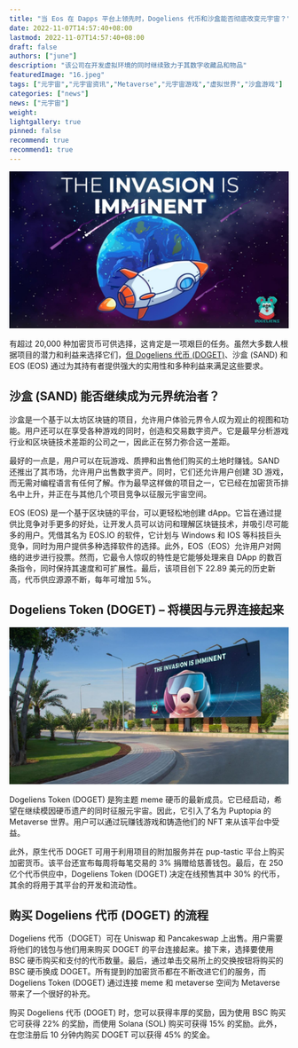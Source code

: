 ```yaml
---
title: "当 Eos 在 Dapps 平台上领先时，Dogeliens 代币和沙盒能否彻底改变元宇宙？"
date: 2022-11-07T14:57:40+08:00
lastmod: 2022-11-07T14:57:40+08:00
draft: false
authors: ["june"]
description: "该公司在开发虚拟环境的同时继续致力于其数字收藏品和物品"
featuredImage: "16.jpeg"
tags: ["元宇宙","元宇宙资讯","Metaverse","元宇宙游戏","虚拟世界","沙盒游戏"]
categories: ["news"]
news: ["元宇宙"]
weight: 
lightgallery: true
pinned: false
recommend: true
recommend1: true
---
```




![元宇宙](15.jpeg)



有超过 20,000 种加密货币可供选择，这肯定是一项艰巨的任务。虽然大多数人根据项目的潜力和利益来选择它们，[但 Dogeliens 代币 (DOGET)](http://dogeliens.io/)、沙盒 (SAND) 和 EOS (EOS) 通过为其持有者提供强大的实用性和多种利益来满足这些要求。



## 沙盒 (SAND) 能否继续成为元界统治者？

沙盒是一个基于以太坊区块链的项目，允许用户体验元界令人叹为观止的视图和功能。用户还可以在享受各种游戏的同时，创造和交易数字资产。它是最早分析游戏行业和区块链技术差距的公司之一，因此正在努力弥合这一差距。

最好的一点是，用户可以在玩游戏、质押和出售他们购买的土地时赚钱。SAND 还推出了其市场，允许用户出售数字资产。同时，它们还允许用户创建 3D 游戏，而无需对编程语言有任何了解。作为最早这样做的项目之一，它已经在加密货币排名中上升，并正在与其他几个项目竞争以征服元宇宙空间。

EOS (EOS) 是一个基于区块链的平台，可以更轻松地创建 dApp。它旨在通过提供比竞争对手更多的好处，让开发人员可以访问和理解区块链技术，并吸引尽可能多的用户。凭借其名为 EOS.IO 的软件，它计划与 Windows 和 IOS 等科技巨头竞争，同时为用户提供多种选择软件的选择。此外，EOS（EOS）允许用户对网络的进步进行投票。然而，它最令人惊叹的特性是它能够处理来自 DApp 的数百条指令，同时保持其速度和可扩展性。最后，该项目创下 22.89 美元的历史新高，代币供应源源不断，每年可增加 5%。



## Dogeliens Token (DOGET) – 将模因与元界连接起来

![img](16.jpeg)



Dogeliens Token (DOGET) 是狗主题 meme 硬币的最新成员。它已经启动，希望在继续模因硬币遗产的同时征服元宇宙。因此，它引入了名为 Puptopia 的 Metaverse 世界。用户可以通过玩赚钱游戏和铸造他们的 NFT 来从该平台中受益。

此外，原生代币 DOGET 可用于利用项目的附加服务并在 pup-tastic 平台上购买加密货币。该平台还宣布每周将每笔交易的 3% 捐赠给慈善钱包。最后，在 250 亿个代币供应中，Dogeliens Token (DOGET) 决定在线预售其中 30% 的代币，其余的将用于其平台的开发和流动性。



## 购买 Dogeliens 代币 (DOGET) 的流程

Dogeliens 代币（DOGET）可在 Uniswap 和 Pancakeswap 上出售。用户需要将他们的钱包与他们用来购买 DOGET 的平台连接起来。接下来，选择要使用 BSC 硬币购买和支付的代币数量。最后，通过单击交易所上的交换按钮将购买的 BSC 硬币换成 DOGET。所有提到的加密货币都在不断改进它们的服务，而 Dogeliens Token (DOGET) 通过连接 meme 和 metaverse 空间为 Metaverse 带来了一个很好的补充。

购买 Dogeliens 代币 (DOGET) 时，您可以获得丰厚的奖励，因为使用 BSC 购买它可获得 22% 的奖励，而使用 Solana (SOL) 购买可获得 15% 的奖励。此外，在您注册后 10 分钟内购买 DOGET 可以获得 45% 的奖金。
